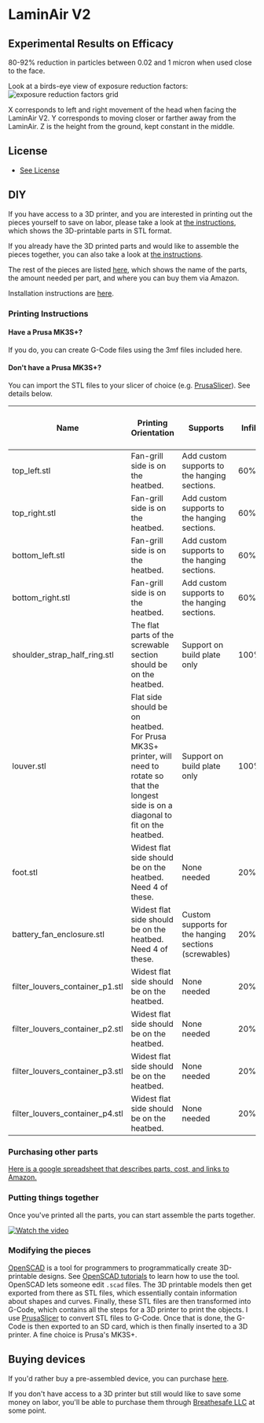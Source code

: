 # LaminAir V2

## Experimental Results on Efficacy
80-92% reduction in particles between 0.02 and 1 micron when used close to the face.

Look at a birds-eye view of exposure reduction factors:
![exposure reduction factors grid](https://breathesafe-llc.myshopify.com/cdn/shop/files/GZVDrBeW0AANzxP.png?v=1728439786)

X corresponds to left and right movement of the head when facing the LaminAir V2.
Y corresponds to moving closer or farther away from the LaminAir.
Z is the height from the ground, kept constant in the middle.

## License
- [See License](https://github.com/Edderic/air-cleaners/blob/main/LICENSE.md)


## DIY

If you have access to a 3D printer, and you are interested in printing out the pieces yourself to save on labor, please take a look at [the instructions](./diy/diy.md), which shows the 3D-printable parts in STL format.

If you already have the 3D printed parts and would like to assemble the pieces together, you can also take a look at [the instructions](./diy/diy.md).

The rest of the pieces are listed
[here](https://docs.google.com/spreadsheets/d/1wJ6nfeIdMQBHosVignK3vL9RzcDbh2oNCUtzVA7f1og/edit#gid=1259436206), which shows the name of the parts, the amount needed per part, and where you can buy them via Amazon.

Installation instructions are [here](./diy.md).


### Printing Instructions

#### Have a Prusa MK3S+?

If you do, you can create G-Code files using the 3mf files included here.

#### Don't have a Prusa MK3S+?

You can import the STL files to your slicer of choice (e.g. [PrusaSlicer](https://www.prusa3d.com/page/prusaslicer_424/)). See details below.

| Name | Printing Orientation | Supports | Infill | Number of vertical walls |
| - | - | - |-  | - |
| top_left.stl | Fan-grill side is on the heatbed. | Add custom supports to the hanging sections. | 60% | 3 |
| top_right.stl | Fan-grill side is on the heatbed. | Add custom supports to the hanging sections. | 60% | 3 |
| bottom_left.stl | Fan-grill side is on the heatbed. | Add custom supports to the hanging sections. | 60% | 3 |
| bottom_right.stl | Fan-grill side is on the heatbed. | Add custom supports to the hanging sections. | 60% | 3 |
| shoulder_strap_half_ring.stl | The flat parts of the screwable section should be on the heatbed. | Support on build plate only | 100% | 2 |
| louver.stl | Flat side should be on heatbed. For Prusa MK3S+ printer, will need to rotate so that the longest side is on a diagonal to fit on the heatbed. | Support on build plate only | 100% | 2 |
| foot.stl | Widest flat side should be on the heatbed. Need 4 of these. | None needed | 20% | 2 |
| battery_fan_enclosure.stl | Widest flat side should be on the heatbed. Need 4 of these. | Custom supports for the hanging sections (screwables) | 20% | 2 |
| filter_louvers_container_p1.stl | Widest flat side should be on the heatbed. | None needed | 20% | 2 |
| filter_louvers_container_p2.stl | Widest flat side should be on the heatbed. | None needed | 20% | 2 |
| filter_louvers_container_p3.stl | Widest flat side should be on the heatbed. | None needed | 20% | 2 |
| filter_louvers_container_p4.stl | Widest flat side should be on the heatbed. | None needed | 20% | 2 |

### Purchasing other parts
[Here is a google spreadsheet that describes parts, cost, and links to Amazon.](https://docs.google.com/spreadsheets/d/1wJ6nfeIdMQBHosVignK3vL9RzcDbh2oNCUtzVA7f1og/edit#gid=1259436206)

### Putting things together

Once you've printed all the parts, you can start assemble the parts together.

[![Watch the video](https://breathesafe-airgo.s3.us-east-2.amazonaws.com/images/laminair/laminair-assembly-thumbnail.png)](https://www.youtube.com/watch?v=tnxe13Jcs5g)

### Modifying the pieces

[OpenSCAD](https://openscad.org/) is a tool for programmers to programmatically create 3D-printable designs. See [OpenSCAD tutorials](https://openscad.org/documentation.html) to learn how to use the tool. OpenSCAD lets someone edit `.scad` files. The 3D printable models then get exported from there as STL files, which essentially contain information about shapes and curves. Finally, these STL files are then transformed into G-Code, which contains all the steps for a 3D printer to print the objects. I use [PrusaSlicer](https://www.prusa3d.com/page/prusaslicer_424/) to convert STL files to G-Code. Once that is done, the G-Code is then exported to an SD card, which is then finally inserted to a 3D printer. A fine choice is Prusa's MK3S+.


## Buying devices

If you'd rather buy a pre-assembled device, you can purchase [here](https://breathesafe-llc.myshopify.com/products/laminair).

If you don't have access to a 3D printer but still would like to save some money on labor, you'll be able to purchase them through [Breathesafe LLC](https://breathesafe-llc.myshopify.com/) at some point.



